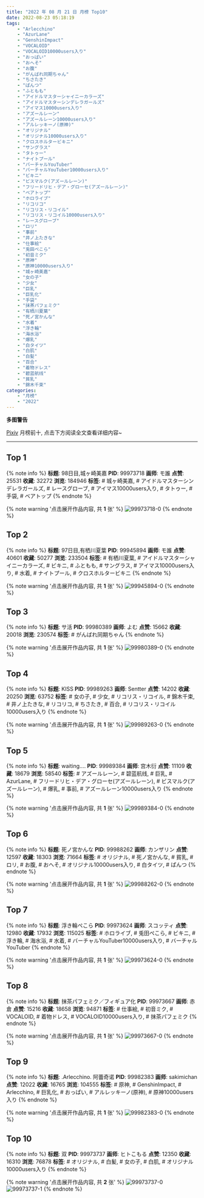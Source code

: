 ```yaml
---
title: "2022 年 08 月 21 日 月榜 Top10"
date: 2022-08-23 05:18:19
tags:
    - "Arlecchino"
    - "AzurLane"
    - "GenshinImpact"
    - "VOCALOID"
    - "VOCALOID10000users入り"
    - "おっぱい"
    - "おへそ"
    - "お腹"
    - "がんばれ同期ちゃん"
    - "ちさたき"
    - "ぱんつ"
    - "ふともも"
    - "アイドルマスターシャイニーカラーズ"
    - "アイドルマスターシンデレラガールズ"
    - "アイマス10000users入り"
    - "アズールレーン"
    - "アズールレーン10000users入り"
    - "アルレッキーノ(原神)"
    - "オリジナル"
    - "オリジナル10000users入り"
    - "クロスホルタービキニ"
    - "サングラス"
    - "タトゥー"
    - "ナイトプール"
    - "バーチャルYouTuber"
    - "バーチャルYouTuber10000users入り"
    - "ビキニ"
    - "ビスマルク(アズールレーン)"
    - "フリードリヒ・デア・グローセ(アズールレーン)"
    - "ベアトップ"
    - "ホロライブ"
    - "リコリコ"
    - "リコリス・リコイル"
    - "リコリス・リコイル10000users入り"
    - "レースグローブ"
    - "ロリ"
    - "事前"
    - "井ノ上たきな"
    - "仕事絵"
    - "兎田ぺこら"
    - "初音ミク"
    - "原神"
    - "原神10000users入り"
    - "城ヶ崎美嘉"
    - "女の子"
    - "少女"
    - "巨乳"
    - "巨乳化"
    - "手袋"
    - "抹茶パフェミク"
    - "有栖川夏葉"
    - "死ノ宮かんな"
    - "水着"
    - "浮き輪"
    - "海水浴"
    - "爆乳"
    - "白タイツ"
    - "白肌"
    - "白髪"
    - "百合"
    - "着物ドレス"
    - "碧蓝航线"
    - "貧乳"
    - "錦木千束"
categories:
    - "月榜"
    - "2022"
---
```


<i class="fa fa-triangle-exclamation"></i>**多图警告**<i class="fa fa-triangle-exclamation"></i>

[Pixiv](https://www.pixiv.net/) 月榜前十, 点击下方阅读全文查看详细内容~

<!-- more -->

---

## Top 1

{% note info %}
**标题**: 98日目,城ヶ崎美嘉
**PID**: 99973718 **画师**: モ誰
**点赞**: 25531 **收藏**: 32272 **浏览**: 184946
**标签**: # 城ヶ崎美嘉, # アイドルマスターシンデレラガールズ, # レースグローブ, # アイマス10000users入り, # タトゥー, # 手袋, # ベアトップ
{% endnote %}

{% note warning '点击展开作品内容, 共 **1** 张' %}
![99973718-0](https://i.pixiv.re/img-original/img/2022/07/25/00/00/32/99973718_p0.jpg)
{% endnote %}

## Top 2

{% note info %}
**标题**: 97日目,有栖川夏葉
**PID**: 99945894 **画师**: モ誰
**点赞**: 40601 **收藏**: 50277 **浏览**: 233504
**标签**: # 有栖川夏葉, # アイドルマスターシャイニーカラーズ, # ビキニ, # ふともも, # サングラス, # アイマス10000users入り, # 水着, # ナイトプール, # クロスホルタービキニ
{% endnote %}

{% note warning '点击展开作品内容, 共 **1** 张' %}
![99945894-0](https://i.pixiv.re/img-original/img/2022/07/24/00/00/21/99945894_p0.jpg)
{% endnote %}

## Top 3

{% note info %}
**标题**: サ活
**PID**: 99980389 **画师**: よむ
**点赞**: 15662 **收藏**: 20018 **浏览**: 230574
**标签**: # がんばれ同期ちゃん
{% endnote %}

{% note warning '点击展开作品内容, 共 **1** 张' %}
![99980389-0](https://i.pixiv.re/img-original/img/2022/07/25/08/02/21/99980389_p0.png)
{% endnote %}

## Top 4

{% note info %}
**标题**: KISS
**PID**: 99989263 **画师**: Sentter
**点赞**: 14202 **收藏**: 20250 **浏览**: 63752
**标签**: # 女の子, # 少女, # リコリス・リコイル, # 錦木千束, # 井ノ上たきな, # リコリコ, # ちさたき, # 百合, # リコリス・リコイル10000users入り
{% endnote %}

{% note warning '点击展开作品内容, 共 **1** 张' %}
![99989263-0](https://i.pixiv.re/img-original/img/2022/07/25/19/20/16/99989263_p0.png)
{% endnote %}

## Top 5

{% note info %}
**标题**: waiting....
**PID**: 99989384 **画师**: 宫木衍
**点赞**: 11109 **收藏**: 18679 **浏览**: 58540
**标签**: # アズールレーン, # 碧蓝航线, # 巨乳, # AzurLane, # フリードリヒ・デア・グローセ(アズールレーン), # ビスマルク(アズールレーン), # 爆乳, # 事前, # アズールレーン10000users入り
{% endnote %}

{% note warning '点击展开作品内容, 共 **1** 张' %}
![99989384-0](https://i.pixiv.re/img-original/img/2022/07/25/19/25/38/99989384_p0.jpg)
{% endnote %}

## Top 6

{% note info %}
**标题**: 死ノ宮かんな
**PID**: 99988262 **画师**: カンザリン
**点赞**: 12597 **收藏**: 18303 **浏览**: 71664
**标签**: # オリジナル, # 死ノ宮かんな, # 貧乳, # ロリ, # お腹, # おへそ, # オリジナル10000users入り, # 白タイツ, # ぱんつ
{% endnote %}

{% note warning '点击展开作品内容, 共 **1** 张' %}
![99988262-0](https://i.pixiv.re/img-original/img/2022/07/25/18/28/59/99988262_p0.png)
{% endnote %}

## Top 7

{% note info %}
**标题**: 浮き輪ぺこら
**PID**: 99973624 **画师**: スコッティ
**点赞**: 12980 **收藏**: 17932 **浏览**: 115025
**标签**: # ホロライブ, # 兎田ぺこら, # ビキニ, # 浮き輪, # 海水浴, # 水着, # バーチャルYouTuber10000users入り, # バーチャルYouTuber
{% endnote %}

{% note warning '点击展开作品内容, 共 **1** 张' %}
![99973624-0](https://i.pixiv.re/img-original/img/2022/07/25/00/00/10/99973624_p0.jpg)
{% endnote %}

## Top 8

{% note info %}
**标题**: 抹茶パフェミク／フィギュア化
**PID**: 99973667 **画师**: 赤倉
**点赞**: 15216 **收藏**: 18658 **浏览**: 94871
**标签**: # 仕事絵, # 初音ミク, # VOCALOID, # 着物ドレス, # VOCALOID10000users入り, # 抹茶パフェミク
{% endnote %}

{% note warning '点击展开作品内容, 共 **1** 张' %}
![99973667-0](https://i.pixiv.re/img-original/img/2022/07/25/00/00/20/99973667_p0.png)
{% endnote %}

## Top 9

{% note info %}
**标题**: .Arlecchino. 阿蕾奇诺
**PID**: 99982383 **画师**: sakimichan
**点赞**: 12022 **收藏**: 16765 **浏览**: 104555
**标签**: # 原神, # GenshinImpact, # Arlecchino, # 巨乳化, # おっぱい, # アルレッキーノ(原神), # 原神10000users入り
{% endnote %}

{% note warning '点击展开作品内容, 共 **1** 张' %}
![99982383-0](https://i.pixiv.re/img-original/img/2022/07/25/11/28/45/99982383_p0.jpg)
{% endnote %}

## Top 10

{% note info %}
**标题**: 双
**PID**: 99973737 **画师**: ヒトこもる
**点赞**: 12350 **收藏**: 16310 **浏览**: 76878
**标签**: # オリジナル, # 白髪, # 女の子, # 白肌, # オリジナル10000users入り
{% endnote %}

{% note warning '点击展开作品内容, 共 **2** 张' %}
![99973737-0](https://i.pixiv.re/img-original/img/2022/07/25/00/00/37/99973737_p0.png)
![99973737-1](https://i.pixiv.re/img-original/img/2022/07/25/00/00/37/99973737_p1.png)
{% endnote %}
